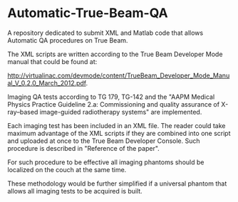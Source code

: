 Automatic-True-Beam-QA
======================
A repository dedicated to submit XML and Matlab code that allows Automatic QA procedures on True Beam. 

The XML scripts are written according to the True Beam Developer Mode manual that could be found at:

http://virtualinac.com/devmode/content/TrueBeam_Developer_Mode_Manual_V_0.2.0_March_2012.pdf. 

Imaging QA tests according to TG 179, TG-142 and the "AAPM Medical Physics Practice Guideline 2.a:
Commissioning and quality assurance of X-ray–based image-guided radiotherapy systems" are implemented. 

Each imaging test has been included in an XML file. The reader could take maximum advantage of the XML scripts if they are combined into one script and uploaded at once to the True Beam Developer Console. Such procedure is described in "Reference of the paper". 

For such procedure to be effective all imaging phantoms should be localized on the couch at the same time. 

These methodology would be further simplified if a universal phantom that allows all imaging tests to be acquired is built. 


